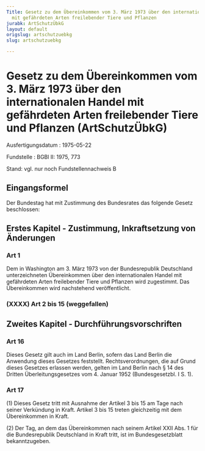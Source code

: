 ```yaml
---
Title: Gesetz zu dem Übereinkommen vom 3. März 1973 über den internationalen Handel
  mit gefährdeten Arten freilebender Tiere und Pflanzen
jurabk: ArtSchutzÜbkG
layout: default
origslug: artschutzuebkg
slug: artschutzuebkg

---
```


# Gesetz zu dem Übereinkommen vom 3. März 1973 über den internationalen Handel mit gefährdeten Arten freilebender Tiere und Pflanzen (ArtSchutzÜbkG)

Ausfertigungsdatum
:   1975-05-22

Fundstelle
:   BGBl II: 1975, 773

Stand: vgl. nur noch Fundstellennachweis B

## Eingangsformel

Der Bundestag hat mit Zustimmung des Bundesrates das folgende Gesetz
beschlossen:


## Erstes Kapitel - Zustimmung, Inkraftsetzung von Änderungen



### Art 1

Dem in Washington am 3. März 1973 von der Bundesrepublik Deutschland
unterzeichneten Übereinkommen über den internationalen Handel mit
gefährdeten Arten freilebender Tiere und Pflanzen wird zugestimmt. Das
Übereinkommen wird nachstehend veröffentlicht.


### (XXXX) Art 2 bis 15 (weggefallen)


## Zweites Kapitel - Durchführungsvorschriften



### Art 16

Dieses Gesetz gilt auch im Land Berlin, sofern das Land Berlin die
Anwendung dieses Gesetzes feststellt. Rechtsverordnungen, die auf
Grund dieses Gesetzes erlassen werden, gelten im Land Berlin nach § 14
des Dritten Überleitungsgesetzes vom 4. Januar 1952 (Bundesgesetzbl. I
S. 1).


### Art 17

(1) Dieses Gesetz tritt mit Ausnahme der Artikel 3 bis 15 am Tage nach
seiner Verkündung in Kraft. Artikel 3 bis 15 treten gleichzeitig mit
dem Übereinkommen in Kraft.

(2) Der Tag, an dem das Übereinkommen nach seinem Artikel XXII Abs. 1
für die Bundesrepublik Deutschland in Kraft tritt, ist im
Bundesgesetzblatt bekanntzugeben.

